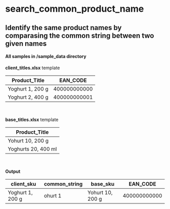 # search_common_product_name
## Identify the same product names by comparasing the common string between two given names
#### All samples in /sample_data directory

**client_titles.xlsx** template

| Product_Title    | EAN_CODE     |
|------------------|--------------|
| Yoghurt 1, 200 g | 400000000000 |
| Yoghurt 2, 400 g | 400000000001 |

<br/>

**base_titles.xlsx** template

| Product_Title       | 
|---------------------|
| Yohurt 10, 200 g    | 
| Yoghurts 20, 400 ml |

<br/>

**Output**

| client_sku       | common_string | base_sku         | EAN_CODE     |
|------------------|---------------|------------------|--------------|
| Yoghurt 1, 200 g | ohurt 1       | Yohurt 10, 200 g | 400000000000 |
